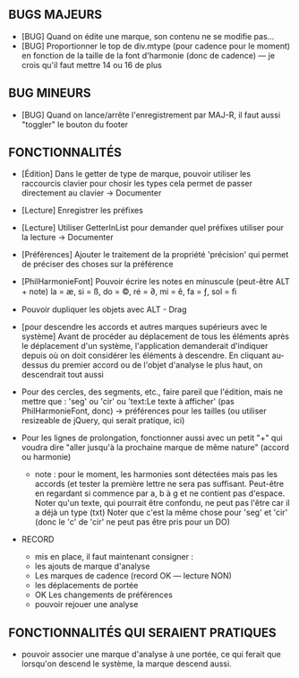 ## BUGS MAJEURS

  * [BUG] Quand on édite une marque, son contenu ne se modifie pas…
  * [BUG] Proportionner le top de div.mtype (pour cadence pour le moment) en fonction de la taille de la
    font d'harmonie (donc de cadence) — je crois qu'il faut mettre 14 ou 16 de plus

## BUG MINEURS

  * [BUG] Quand on lance/arrête l'enregistrement par MAJ-R, il faut aussi "toggler" le bouton du footer

## FONCTIONNALITÉS

  * [Édition] Dans le getter de type de marque, pouvoir utiliser les raccourcis clavier pour chosir les types
    cela permet de passer directement au clavier
    -> Documenter
  * [Lecture] Enregistrer les préfixes
  * [Lecture] Utiliser GetterInList pour demander quel préfixes utiliser pour la lecture
    -> Documenter
  * [Préférences] Ajouter le traitement de la propriété 'précision' qui permet de préciser
    des choses sur la préférence
    
  * [PhilHarmonieFont] Pouvoir écrire les notes en minuscule (peut-être ALT + note)
    la = æ, si = ß, do = ©, ré = ∂, mi = ê, fa = ƒ, sol = ﬁ

  * Pouvoir dupliquer les objets avec ALT - Drag

  * [pour descendre les accords et autres marques supérieurs avec le système] Avant de procéder au déplacement de tous les éléments après le déplacement d'un système, l'application demanderait d'indiquer depuis où on doit considérer les éléments à descendre. En cliquant au-dessus du premier accord ou de l'objet d'analyse le plus haut, on descendrait tout aussi

  * Pour des cercles, des segments, etc., faire pareil que l'édition, mais ne mettre que :
    'seg' ou 'cir' ou 'text:Le texte à afficher' (pas PhilHarmonieFont, donc)
    -> préférences pour les tailles (ou utiliser resizeable de jQuery, qui serait pratique, ici)

  * Pour les lignes de prolongation, fonctionner aussi avec un petit "+" 
    qui voudra dire "aller jusqu'à la prochaine marque de même nature" (accord ou harmonie)
    - note : pour le moment, les harmonies sont détectées mais pas les accords (et tester la
      première lettre ne sera pas suffisant. Peut-être en regardant si commence par a, b à g
      et ne contient pas d'espace.
      Noter qu'un texte, qui pourrait être confondu, ne peut pas l'être car il a déjà un type (txt)
      Noter que c'est la même chose pour 'seg' et 'cir' (donc le 'c' de 'cir' ne peut pas être pris
      pour un DO)

  * RECORD
    - mis en place, il faut maintenant consigner :
    * les ajouts de marque d'analyse 
    * Les marques de cadence (record OK — lecture NON)
    * les déplacements de portée
    * OK Les changements de préférences
    - pouvoir rejouer une analyse

## FONCTIONNALITÉS QUI SERAIENT PRATIQUES

  * pouvoir associer une marque d'analyse à une portée, ce qui ferait que lorsqu'on descend le système, la marque descend aussi.
